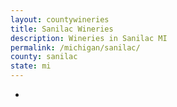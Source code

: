 ```yaml
---
layout: countywineries
title: Sanilac Wineries
description: Wineries in Sanilac MI
permalink: /michigan/sanilac/
county: sanilac
state: mi
---
```

-

